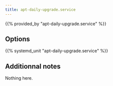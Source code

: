 ```yaml
---
title: apt-daily-upgrade.service
---
```


{{% provided_by "apt-daily-upgrade.service" %}}

## Options

{{% systemd_unit "apt-daily-upgrade.service" %}}

## Additionnal notes

Nothing here.
